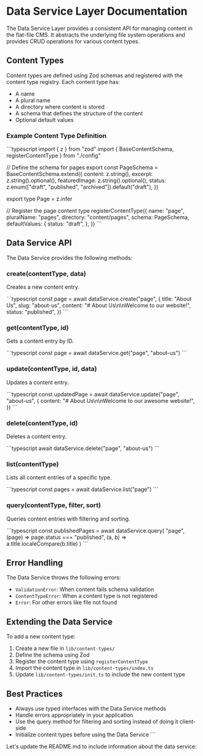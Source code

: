 # Data Service Layer Documentation

The Data Service Layer provides a consistent API for managing content in the flat-file CMS. It abstracts the underlying file system operations and provides CRUD operations for various content types.

## Content Types

Content types are defined using Zod schemas and registered with the content type registry. Each content type has:

- A name
- A plural name
- A directory where content is stored
- A schema that defines the structure of the content
- Optional default values

### Example Content Type Definition

\`\`\`typescript
import { z } from "zod"
import { BaseContentSchema, registerContentType } from "./config"

// Define the schema for pages
export const PageSchema = BaseContentSchema.extend({
  content: z.string(),
  excerpt: z.string().optional(),
  featuredImage: z.string().optional(),
  status: z.enum(["draft", "published", "archived"]).default("draft"),
})

export type Page = z.infer<typeof PageSchema>

// Register the page content type
registerContentType({
  name: "page",
  pluralName: "pages",
  directory: "content/pages",
  schema: PageSchema,
  defaultValues: {
    status: "draft",
  },
})
\`\`\`

## Data Service API

The Data Service provides the following methods:

### create(contentType, data)

Creates a new content entry.

\`\`\`typescript
const page = await dataService.create<Page>("page", {
  title: "About Us",
  slug: "about-us",
  content: "# About Us\n\nWelcome to our website!",
  status: "published",
})
\`\`\`

### get(contentType, id)

Gets a content entry by ID.

\`\`\`typescript
const page = await dataService.get<Page>("page", "about-us")
\`\`\`

### update(contentType, id, data)

Updates a content entry.

\`\`\`typescript
const updatedPage = await dataService.update<Page>("page", "about-us", {
  content: "# About Us\n\nWelcome to our awesome website!",
})
\`\`\`

### delete(contentType, id)

Deletes a content entry.

\`\`\`typescript
await dataService.delete("page", "about-us")
\`\`\`

### list(contentType)

Lists all content entries of a specific type.

\`\`\`typescript
const pages = await dataService.list<Page>("page")
\`\`\`

### query(contentType, filter, sort)

Queries content entries with filtering and sorting.

\`\`\`typescript
const publishedPages = await dataService.query<Page>(
  "page",
  (page) => page.status === "published",
  (a, b) => a.title.localeCompare(b.title)
)
\`\`\`

## Error Handling

The Data Service throws the following errors:

- `ValidationError`: When content fails schema validation
- `ContentTypeError`: When a content type is not registered
- `Error`: For other errors like file not found

## Extending the Data Service

To add a new content type:

1. Create a new file in `lib/content-types/`
2. Define the schema using Zod
3. Register the content type using `registerContentType`
4. Import the content type in `lib/content-types/index.ts`
5. Update `lib/content-types/init.ts` to include the new content type

## Best Practices

- Always use typed interfaces with the Data Service methods
- Handle errors appropriately in your application
- Use the query method for filtering and sorting instead of doing it client-side
- Initialize content types before using the Data Service
\`\`\`

Let's update the README.md to include information about the data service:
